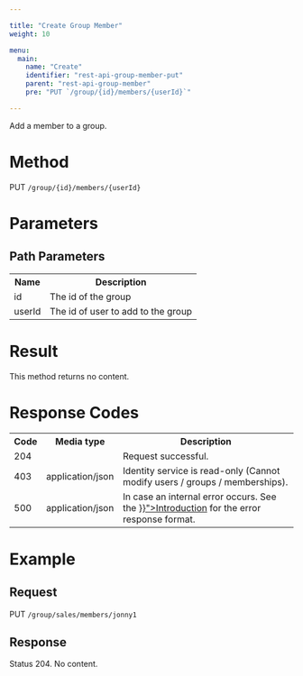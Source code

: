 ```yaml
---

title: "Create Group Member"
weight: 10

menu:
  main:
    name: "Create"
    identifier: "rest-api-group-member-put"
    parent: "rest-api-group-member"
    pre: "PUT `/group/{id}/members/{userId}`"

---
```



Add a member to a group.

# Method

PUT `/group/{id}/members/{userId}`

# Parameters

## Path Parameters

<table class="table table-striped">
  <tr>
    <th>Name</th>
    <th>Description</th>
  </tr>
  <tr>
    <td>id</td>
    <td>The id of the group</td>
  </tr>
  <tr>
    <td>userId</td>
    <td>The id of user to add to the group</td>
  </tr>
</table>



# Result

This method returns no content.


# Response Codes

<table class="table table-striped">
  <tr>
    <th>Code</th>
    <th>Media type</th>
    <th>Description</th>
  </tr>
  <tr>
    <td>204</td>
    <td></td>
    <td>Request successful.</td>
  </tr>
  <tr>
    <td>403</td>
    <td>application/json</td>
    <td>Identity service is read-only (Cannot modify users / groups / memberships).</td>
  </tr>
  <tr>
    <td>500</td>
    <td>application/json</td>
    <td>In case an internal error occurs. See the <a href="{{< relref "reference/rest/overview/index.md#error-handling" >}}">Introduction</a> for the error response format.</td>
  </tr>
</table>


# Example

## Request

PUT `/group/sales/members/jonny1`


## Response

Status 204. No content.
